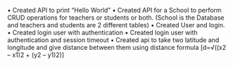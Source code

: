 • Created API to print “Hello World”
• Created API for a School to perform CRUD operations for teachers or students
or both. (School is the Database and teachers and students are 2 different
tables)
• Created User and login.
• Created login user with authentication
• Created login user with authentication and session timeout
• Created api to take two latitude and longitude and give distance between them
using distance formula [d=√((x2 – x1)2 + (y2 – y1)2)]